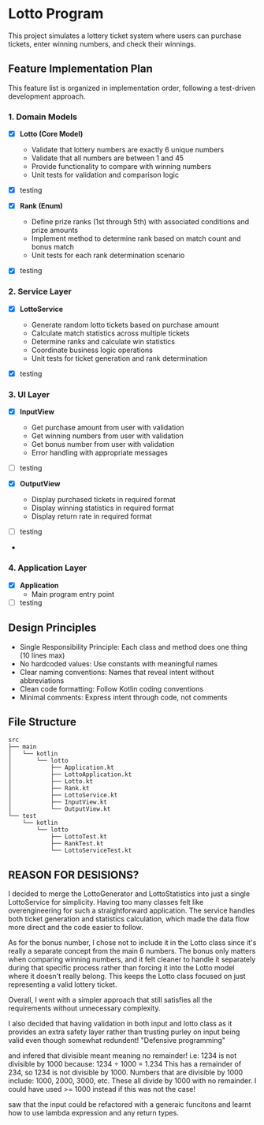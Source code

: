 # Lotto Program

This project simulates a lottery ticket system where users can purchase tickets, enter winning numbers, and check their winnings.

## Feature Implementation Plan

This feature list is organized in implementation order, following a test-driven development approach.

### 1. Domain Models

- [x] **Lotto (Core Model)**
  - Validate that lottery numbers are exactly 6 unique numbers
  - Validate that all numbers are between 1 and 45
  - Provide functionality to compare with winning numbers
  - Unit tests for validation and comparison logic

- [x] testing

- [x] **Rank (Enum)**
  - Define prize ranks (1st through 5th) with associated conditions and prize amounts
  - Implement method to determine rank based on match count and bonus match
  - Unit tests for each rank determination scenario

- [x] testing

### 2. Service Layer

- [x] **LottoService**
  - Generate random lotto tickets based on purchase amount
  - Calculate match statistics across multiple tickets
  - Determine ranks and calculate win statistics
  - Coordinate business logic operations
  - Unit tests for ticket generation and rank determination

- [x] testing

### 3. UI Layer

- [x] **InputView**
  - Get purchase amount from user with validation
  - Get winning numbers from user with validation
  - Get bonus number from user with validation
  - Error handling with appropriate messages

- [ ] testing

- [x] **OutputView**
  - Display purchased tickets in required format
  - Display winning statistics in required format
  - Display return rate in required format

- [ ] testing
- 
### 4. Application Layer

- [x] **Application**
  - Main program entry point
- [ ] testing
 
## Design Principles

- Single Responsibility Principle: Each class and method does one thing (10 lines max)
- No hardcoded values: Use constants with meaningful names
- Clear naming conventions: Names that reveal intent without abbreviations
- Clean code formatting: Follow Kotlin coding conventions
- Minimal comments: Express intent through code, not comments

## File Structure
```
src
├── main
│   └── kotlin
│       └── lotto
│           ├── Application.kt
│           ├── LottoApplication.kt
│           ├── Lotto.kt
│           ├── Rank.kt              
│           ├── LottoService.kt      
│           ├── InputView.kt         
│           └── OutputView.kt        
└── test
    └── kotlin
        └── lotto
            ├── LottoTest.kt
            ├── RankTest.kt          
            └── LottoServiceTest.kt   
```
## REASON FOR DESISIONS?
I decided to merge the LottoGenerator and LottoStatistics into just a single LottoService for simplicity. Having too many classes felt like overengineering for such a straightforward application. The service handles both ticket generation and statistics calculation, which made the data flow more direct and the code easier to follow.

As for the bonus number, I chose not to include it in the Lotto class since it's really a separate concept from the main 6 numbers. The bonus only matters when comparing winning numbers, and it felt cleaner to handle it separately during that specific process rather than forcing it into the Lotto model where it doesn't really belong. This keeps the Lotto class focused on just representing a valid lottery ticket.

Overall, I went with a simpler approach that still satisfies all the requirements without unnecessary complexity.

I also decided that having validation in both input and lotto class as it provides an extra safety layer rather than trusting purley on input being valid even though somewhat redundent! "Defensive programming"

and infered that divisible meant meaning no remainder!
i.e:
1234 is not divisible by 1000 because:
1234 ÷ 1000 = 1.234
This has a remainder of 234, so 1234 is not divisible by 1000.
Numbers that are divisible by 1000 include: 1000, 2000, 3000, etc. These all divide by 1000 with no remainder. I could have used >= 1000 instead if this was not the case!

saw that the input could be refactored with a generaic funcitons and learnt how to use lambda expression and any return types.
